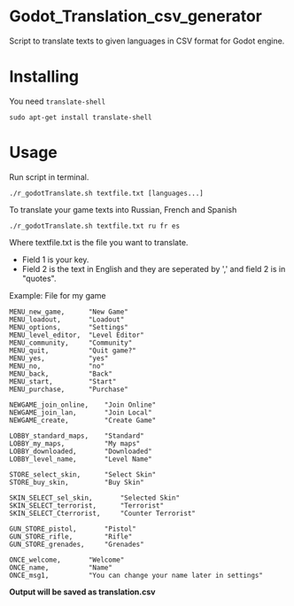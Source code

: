 # Godot_Translation_csv_generator
Script to translate texts to given languages in CSV format for Godot engine.

# Installing
You need `translate-shell` 
```
sudo apt-get install translate-shell
```

# Usage

Run script in terminal.
```
./r_godotTranslate.sh textfile.txt [languages...]
```
To translate your game texts into Russian, French and Spanish
```
./r_godotTranslate.sh textfile.txt ru fr es
```

Where textfile.txt is the file you want to translate.
- Field 1 is your key.
- Field 2 is the text in English and they are seperated by ',' and field 2 is in "quotes".

Example: File for my game
```
MENU_new_game,		"New Game"
MENU_loadout,		"Loadout"
MENU_options,		"Settings"
MENU_level_editor,	"Level Editor"
MENU_community,		"Community"
MENU_quit,			"Quit game?"
MENU_yes,			"yes"
MENU_no,			"no"
MENU_back,			"Back"
MENU_start,			"Start"
MENU_purchase,		"Purchase"

NEWGAME_join_online,	"Join Online"
NEWGAME_join_lan,		"Join Local"
NEWGAME_create,			"Create Game"

LOBBY_standard_maps,	"Standard"
LOBBY_my_maps,			"My maps"
LOBBY_downloaded,		"Downloaded"
LOBBY_level_name,		"Level Name"

STORE_select_skin,		"Select Skin"
STORE_buy_skin,			"Buy Skin"

SKIN_SELECT_sel_skin,		"Selected Skin"
SKIN_SELECT_terrorist,		"Terrorist"
SKIN_SELECT_Cterrorist,		"Counter Terrorist"

GUN_STORE_pistol,		"Pistol"
GUN_STORE_rifle,		"Rifle"
GUN_STORE_grenades,		"Grenades"

ONCE_welcome,		"Welcome"
ONCE_name,			"Name"
ONCE_msg1,			"You can change your name later in settings"

```

**Output will be saved as translation.csv**
